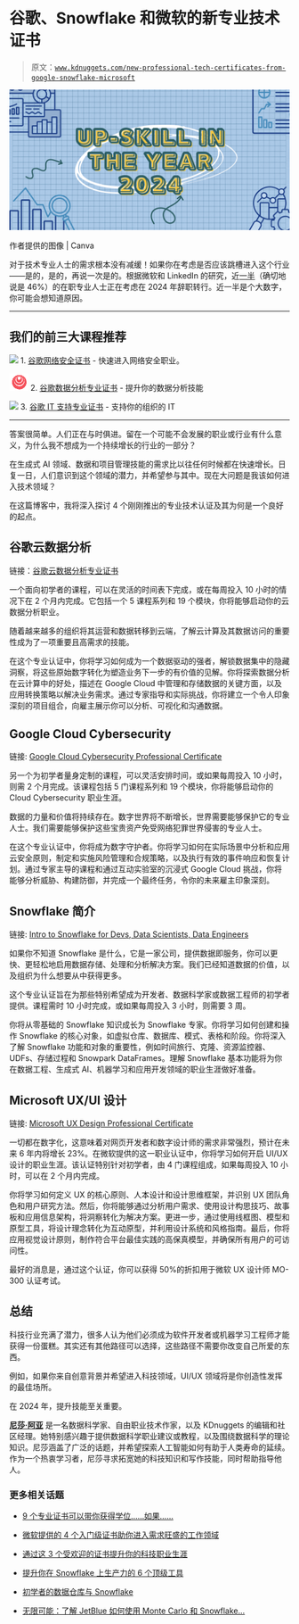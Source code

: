 # 谷歌、Snowflake 和微软的新专业技术证书

> 原文：[`www.kdnuggets.com/new-professional-tech-certificates-from-google-snowflake-microsoft`](https://www.kdnuggets.com/new-professional-tech-certificates-from-google-snowflake-microsoft)

![2024 年提升技能](img/4e9014f0c4aaf536612bc0e24c77bb52.png)

作者提供的图像 | Canva

对于技术专业人士的需求根本没有减缓！如果你在考虑是否应该跳槽进入这个行业——是的，是的，再说一次是的。根据微软和 LinkedIn 的研究，近[一半](https://www.microsoft.com/en-us/worklab/work-trend-index/ai-at-work-is-here-now-comes-the-hard-part)（确切地说是 46%）的在职专业人士正在考虑在 2024 年辞职转行。近一半是个大数字，你可能会想知道原因。

* * *

## 我们的前三大课程推荐

![](img/0244c01ba9267c002ef39d4907e0b8fb.png) 1\. [谷歌网络安全证书](https://www.kdnuggets.com/google-cybersecurity) - 快速进入网络安全职业。

![](img/e225c49c3c91745821c8c0368bf04711.png) 2\. [谷歌数据分析专业证书](https://www.kdnuggets.com/google-data-analytics) - 提升你的数据分析技能

![](img/0244c01ba9267c002ef39d4907e0b8fb.png) 3\. [谷歌 IT 支持专业证书](https://www.kdnuggets.com/google-itsupport) - 支持你的组织的 IT

* * *

答案很简单。人们正在与时俱进。留在一个可能不会发展的职业或行业有什么意义，为什么我不想成为一个持续增长的行业的一部分？

在生成式 AI 领域、数据和项目管理技能的需求比以往任何时候都在快速增长。日复一日，人们意识到这个领域的潜力，并希望参与其中。现在大问题是我该如何进入技术领域？

在这篇博客中，我将深入探讨 4 个刚刚推出的专业技术认证及其为何是一个良好的起点。

## 谷歌云数据分析

链接：[谷歌云数据分析专业证书](https://imp.i384100.net/XYDvaM)

一个面向初学者的课程，可以在灵活的时间表下完成，或在每周投入 10 小时的情况下在 2 个月内完成。它包括一个 5 课程系列和 19 个模块，你将能够启动你的云数据分析职业。

随着越来越多的组织将其运营和数据转移到云端，了解云计算及其数据访问的重要性成为了一项重要且高需求的技能。

在这个专业认证中，你将学习如何成为一个数据驱动的强者，解锁数据集中的隐藏洞察，将这些原始数字转化为塑造业务下一步的有价值的见解。你将探索数据分析在云计算中的好处，描述在 Google Cloud 中管理和存储数据的关键方面，以及应用转换策略以解决业务需求。通过专家指导和实际挑战，你将建立一个令人印象深刻的项目组合，向雇主展示你可以分析、可视化和沟通数据。

## Google Cloud Cybersecurity

链接: [Google Cloud Cybersecurity Professional Certificate](https://imp.i384100.net/R5vN9y)

另一个为初学者量身定制的课程，可以灵活安排时间，或如果每周投入 10 小时，则需 2 个月完成。该课程包括 5 门课程系列和 19 个模块，你将能够启动你的 Cloud Cybersecurity 职业生涯。

数据的力量和价值将持续存在。数字世界将不断增长，世界需要能够保护它的专业人士。我们需要能够保护这些宝贵资产免受网络犯罪世界侵害的专业人士。

在这个专业认证中，你将成为数字守护者。你将学习如何在实际场景中分析和应用云安全原则，制定和实施风险管理和合规策略，以及执行有效的事件响应和恢复计划。通过专家主导的课程和通过互动实验室的沉浸式 Google Cloud 挑战，你将能够分析威胁、构建防御，并完成一个最终任务，令你的未来雇主印象深刻。

## Snowflake 简介

链接: [Intro to Snowflake for Devs, Data Scientists, Data Engineers](https://imp.i384100.net/KjnvNz)

如果你不知道 Snowflake 是什么，它是一家公司，提供数据即服务，你可以更快、更轻松地启用数据存储、处理和分析解决方案。我们已经知道数据的价值，以及组织为什么想要从中获得更多。

这个专业认证旨在为那些特别希望成为开发者、数据科学家或数据工程师的初学者提供。课程需时 10 小时完成，或如果每周投入 3 小时，则需要 3 周。

你将从零基础的 Snowflake 知识成长为 Snowflake 专家。你将学习如何创建和操作 Snowflake 的核心对象，如虚拟仓库、数据库、模式、表格和阶段。你将深入了解 Snowflake 功能和对象的重要性，例如时间旅行、克隆、资源监控器、UDFs、存储过程和 Snowpark DataFrames。理解 Snowflake 基本功能将为你在数据工程、生成式 AI、机器学习和应用开发领域的职业生涯做好准备。

## Microsoft UX/UI 设计

链接: [Microsoft UX Design Professional Certificate](https://imp.i384100.net/9g5jYQ)

一切都在数字化，这意味着对网页开发者和数字设计师的需求非常强烈，预计在未来 6 年内将增长 23%。在微软提供的这一职业认证中，你将学习如何开启 UI/UX 设计的职业生涯。该认证特别针对初学者，由 4 门课程组成，如果每周投入 10 小时，可以在 2 个月内完成。

你将学习如何定义 UX 的核心原则、人本设计和设计思维框架，并识别 UX 团队角色和用户研究方法。然后，你将能够通过分析用户需求、使用设计构思技巧、故事板和应用信息架构，将洞察转化为解决方案。更进一步，通过使用线框图、模型和原型工具，将设计理念转化为互动原型，并利用设计系统和风格指南。最后，你将应用视觉设计原则，制作符合平台最佳实践的高保真模型，并确保所有用户的可访问性。

最好的消息是，通过这个认证，你可以获得 50%的折扣用于微软 UX 设计师 MO-300 认证考试。

## 总结

科技行业充满了潜力，很多人认为他们必须成为软件开发者或机器学习工程师才能获得一份蛋糕。其实还有其他路径可以选择，这些路径不需要你改变自己所爱的东西。

例如，如果你来自创意背景并希望进入科技领域，UI/UX 领域将是你创造性发挥的最佳场所。

在 2024 年，提升技能至关重要。

[](https://www.linkedin.com/in/nisha-arya-ahmed/)****[尼莎·阿亚](https://www.linkedin.com/in/nisha-arya-ahmed/)**** 是一名数据科学家、自由职业技术作家，以及 KDnuggets 的编辑和社区经理。她特别感兴趣于提供数据科学职业建议或教程，以及围绕数据科学的理论知识。尼莎涵盖了广泛的话题，并希望探索人工智能如何有助于人类寿命的延续。作为一个热衷学习者，尼莎寻求拓宽她的科技知识和写作技能，同时帮助指导他人。

### 更多相关话题

+   [9 个专业证书可以带你获得学位……如果……](https://www.kdnuggets.com/9-professional-certificates-that-can-take-you-onto-a-degree-if-you-really-want-to)

+   [微软提供的 4 个入门级证书助你进入需求旺盛的工作领域](https://www.kdnuggets.com/4-entry-level-certificates-from-microsoft-to-land-in-demand-jobs)

+   [通过这 3 个受欢迎的证书提升你的科技职业生涯](https://www.kdnuggets.com/advance-your-tech-career-with-these-3-popular-certificates)

+   [提升你在 Snowflake 上生产力的 6 个顶级工具](https://www.kdnuggets.com/2023/08/top-6-tools-improve-productivity-snowflake.html)

+   [初学者的数据仓库与 Snowflake](https://www.kdnuggets.com/2022/02/data-warehousing-snowflake-beginners.html)

+   [无限可能：了解 JetBlue 如何使用 Monte Carlo 和 Snowflake…](https://www.kdnuggets.com/2022/12/monte-carlo-jetblue-snowflake-build-trust-improve-model-accuracy.html)
